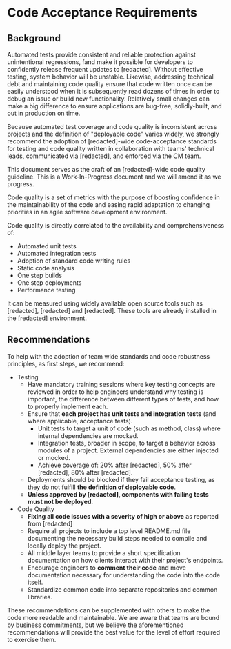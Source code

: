 Code Acceptance Requirements
====================

Background
---------------------
Automated tests provide consistent and reliable protection against unintentional regressions, fand make it possible for developers to confidently release frequent updates to [redacted]. Without effective testing, system behavior will be unstable. Likewise, addressing technical debt and maintaining code quality ensure that code written once can be easily understood when it is subsequently read dozens of times in order to debug an issue or build new functionality. Relatively small changes can make a big difference to ensure applications are bug-free, solidly-built, and out in production on time.

Because automated test coverage and code quality is inconsistent across projects and the definition of "deployable code" varies widely, we strongly recommend the adoption of [redacted]-wide code-acceptance standards for testing and code quality written in collaboration with teams' technical leads, communicated via [redacted], and enforced via the CM team.

This document serves as the draft of an [redacted]-wide code quality guideline. This is a Work-In-Progress document and we will amend it as we progress.

Code quality is a set of metrics with the purpose of boosting confidence in the maintainability of the code and easing rapid adaptation to changing priorities in an agile software development environment.

Code quality is directly correlated to the availability and comprehensiveness of:
*	Automated unit tests
*	Automated integration tests
*	Adoption of standard code writing rules
*	Static code analysis
*	One step builds
*	One step deployments
*	Performance testing

It can be measured using widely available open source tools such as [redacted], [redacted] and [redacted]. These tools are already installed in the [redacted] environment.

Recommendations
---------------------

To help with the adoption of team wide standards and code robustness principles, as first steps, we recommend:

* Testing
  * Have mandatory training sessions where key testing concepts are reviewed in order to help engineers understand why testing is important, the difference between different types of tests, and how to properly implement each.
  * Ensure that **each project has unit tests and integration tests** (and where applicable, acceptance tests).
    *	Unit tests to target a unit of code (such as method, class) where internal dependencies are mocked.
    *	Integration tests, broader in scope, to target a behavior across modules of a project. External dependencies are either injected or mocked.
    *	Achieve coverage of: 20% after [redacted], 50% after [redacted], 80% after [redacted].
  * Deployments should be blocked if they fail acceptance testing, as they do not fulfill **the definition of deployable code**.
  * **Unless approved by [redacted], components with failing tests must not be deployed**.
* Code Quality
  *	**Fixing all code issues with a severity of high or above** as reported from [redacted] 
  *	Require all projects to include a top level README.md file documenting the necessary build steps needed to compile and locally deploy the project.
  *	All middle layer teams to provide a short specification documentation on how clients interact with their project's endpoints.
  *	Encourage engineers to **comment their code** and move documentation necessary for understanding the code into the code itself.
  *	Standardize common code into separate repositories and common libraries.


These recommendations can be supplemented with others to make the code more readable and maintainable. We are aware that teams are bound by business commitments, but we believe the aforementioned recommendations will provide the best value for the level of effort required to exercise them.
